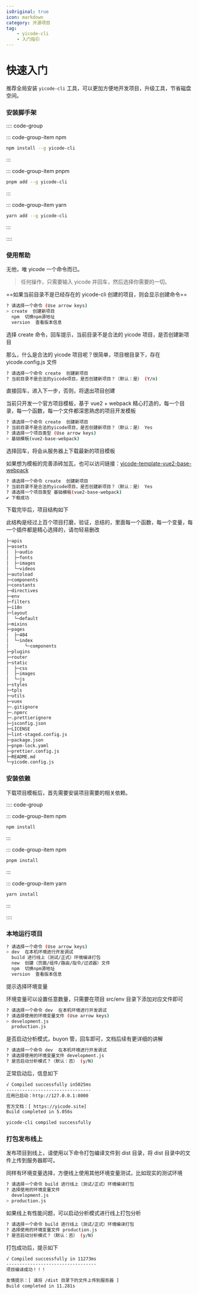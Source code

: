```yaml
---
isOriginal: true
icon: markdown
category: 开源项目
tag:
    - yicode-cli
    - 入门指引
---
```


# 快速入门

推荐全局安装 `yicode-cli` 工具，可以更加方便地开发项目，升级工具，节省磁盘空间。

### 安装脚手架

:::: code-group

::: code-group-item npm

```bash
npm install --g yicode-cli
```

:::

::: code-group-item pnpm

```bash
pnpm add --g yicode-cli
```

:::

::: code-group-item yarn

```bash
yarn add --g yicode-cli
```

:::

::::

### 使用帮助

无他，唯 yicode 一个命令而已。

> 任何操作，只需要输入 yicode 并回车，然后选择你需要的一切。

==如果当前目录不是已经存在的 yicode-cli 创建的项目，则会显示创建命令==

```bash
? 请选择一个命令 (Use arrow keys)
> create  创建新项目
  npm  切换npm源地址
  version  查看版本信息
```

选择 create 命令，回车提示，当前目录不是合法的 yicode 项目，是否创建新项目

那么，什么是合法的 yicode 项目呢？很简单，项目根目录下，存在 yicode.config.js 文件

```bash
? 请选择一个命令 create  创建新项目
? 当前目录不是合法的yicode项目，是否创建新项目？（默认：是） (Y/n)
```

直接回车，进入下一步，否则，将退出项目创建

当前只开发一个官方项目模板，基于 vue2 + webpack 精心打造的，每一个目录，每一个函数，每一个文件都深思熟虑的项目开发模板

```bash
? 请选择一个命令 create  创建新项目
? 当前目录不是合法的yicode项目，是否创建新项目？（默认：是） Yes
? 请选择一个项目类型 (Use arrow keys)
> 基础模板(vue2-base-webpack)
```

选择回车，将会从服务器上下载最新的项目模板

如果想为模板的完善添砖加瓦，也可以访问链接：[yicode-template-vue2-base-webpack](https://github.com/chenbimo/yicode-template-vue2-base-webpack)

```bash
? 请选择一个命令 create  创建新项目
? 当前目录不是合法的yicode项目，是否创建新项目？（默认：是） Yes
? 请选择一个项目类型 基础模板(vue2-base-webpack)
✔ 下载成功
```

下载完毕后，项目结构如下

此结构是经过上百个项目打磨，验证，总结的，里面每一个函数，每一个变量，每一个插件都是精心选择的，请勿轻易删改

```bash
├─apis
├─assets
│  ├─audio
│  ├─fonts
│  ├─images
│  └─videos
├─autoload
├─components
├─constants
├─directives
├─env
├─filters
├─i18n
├─layout
│  └─default
├─mixins
├─pages
│  ├─404
│  └─index
│      └─components
├─plugins
├─router
├─static
│  ├─css
│  ├─images
│  └─js
├─styles
├─tpls
├─utils
├─vuex
├─.gitignore
├─.npmrc
├─.prettierignore
├─jsconfig.json
├─LICENSE
├─lint-staged.config.js
├─package.json
├─pnpm-lock.yaml
├─prettier.config.js
├─README.md
└─yicode.config.js
```

### 安装依赖

下载项目模板后，首先需要安装项目需要的相关依赖。

:::: code-group

::: code-group-item npm

```bash
npm install
```

:::

::: code-group-item npm

```bash
pnpm install
```

:::

::: code-group-item yarn

```bash
yarn install
```

:::

::::

### 本地运行项目

```bash
? 请选择一个命令 (Use arrow keys)
> dev  在本机环境进行开发调试
  build 进行线上（测试/正式）环境编译打包
  new  创建（页面/组件/路由/指令/过滤器）文件
  npm  切换npm源地址
  version  查看版本信息
```

提示选择环境变量

环境变量可以设置任意数量，只需要在项目 src/env 目录下添加对应文件即可

```bash
? 请选择一个命令 dev  在本机环境进行开发调试
? 请选择使用的环境变量文件 (Use arrow keys)
> development.js
  production.js
```

是否启动分析模式，buyon 管，回车即可，文档后续有更详细的讲解

```bash
? 请选择一个命令 dev  在本机环境进行开发调试
? 请选择使用的环境变量文件 development.js
? 是否启动分析模式？（默认：否） (y/N)
```

正常启动后，信息如下

```bash
√ Compiled successfully in5025ms
--------------------------------
应用已启动：http://127.0.0.1:8000

官方文档：[ https://yicode.site]
Build completed in 5.056s

yicode-cli compiled successfully
```

### 打包发布线上

发布项目到线上，请使用以下命令打包编译文件到 dist 目录，将 dist 目录中的文件上传到服务器即可。

同样有环境变量选择，方便线上使用其他环境变量测试，比如现实的测试环境

```bash
? 请选择一个命令 build 进行线上（测试/正式）环境编译打包
? 选择使用的环境变量文件
  development.js
> production.js
```

如果线上有性能问题，可以启动分析模式进行线上打包分析

```bash
? 请选择一个命令 build 进行线上（测试/正式）环境编译打包
? 选择使用的环境变量文件 production.js
? 是否启动分析模式？（默认：否） (y/N)
```

打包成功后，提示如下

```bash
√ Compiled successfully in 11273ms
----------------------------------
项目编译成功！！！

友情提示：[ 请将 /dist 目录下的文件上传到服务器 ]
Build completed in 11.281s
```
